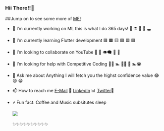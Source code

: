 ### Hii There!!👋 

##Jump on to see some more of [ME!](http://bhanvimenghani.me) 


- 🔭 I’m currently working on ML this is what I do 365 days! 👾  ⚗️ 🔭 🔬 🕳
- 🌱 I’m currently learning Flutter development 🟥 🟧 🟨 🟩 🟦 🟪
- 👯 I’m looking to collaborate on YouTube 🤝 📢 👁‍🗨 💬 💭
- 🤔 I’m looking for help with Competitive Coding  🏄‍♀️ 🏊 🚵‍♀️ 🚴 🏊😭 
- 💬 Ask me about Anything I will fetch you the highst confidence value 😂 😄 😁
- 📫 How to reach me [E-Mail](menghanibhanvi@gmail.com) 📧 [LinkedIn](https://www.linkedin.com/in/bhanvi-menghani) 📊 [Twitter](https://twitter.com/MenghaniBhanvi)🐤
- ⚡ Fun fact: Coffee and Music subsitutes sleep
        
    <ceter> <img src="https://github-readme-stats.vercel.app/api?username=bhanvimenghani&&show_icons=true&title_color=ffffff&icon_color=bb2acf&text_color=daf7dc&bg_color=151515">
  <br><br>✨✨✨✨✨✨✨✨✨✨

